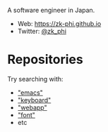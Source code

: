 A software engineer in Japan.

- Web: https://zk-phi.github.io
- Twitter: [@zk_phi](https://twitter.com/zk_phi)

#  Repositories

Try searching with:

- ["emacs"](https://github.com/zk-phi?tab=repositories&q=emacs)
- ["keyboard"](https://github.com/zk-phi?tab=repositories&q=keyboard)
- ["webapp"](https://github.com/zk-phi?tab=repositories&q=webapp)
- ["font"](https://github.com/zk-phi?tab=repositories&q=font)
- etc
